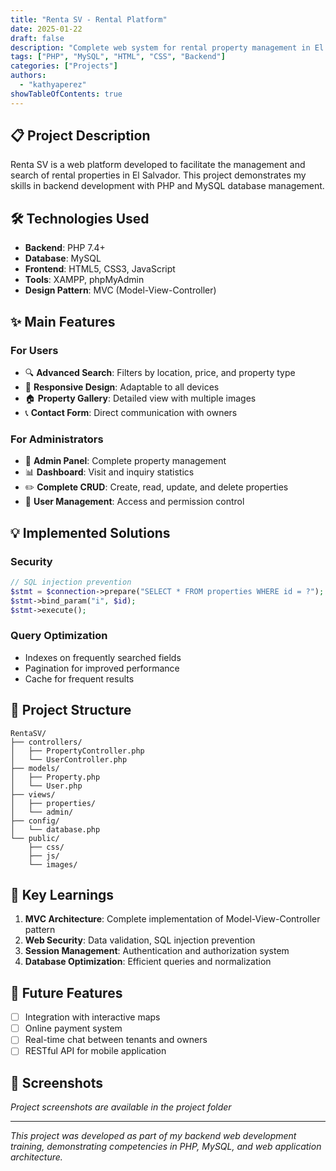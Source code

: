 ```yaml
---
title: "Renta SV - Rental Platform"
date: 2025-01-22
draft: false
description: "Complete web system for rental property management in El Salvador"
tags: ["PHP", "MySQL", "HTML", "CSS", "Backend"]
categories: ["Projects"]
authors:
  - "kathyaperez"
showTableOfContents: true
---
```


## 📋 Project Description

Renta SV is a web platform developed to facilitate the management and search of rental properties in El Salvador. This project demonstrates my skills in backend development with PHP and MySQL database management.

## 🛠️ Technologies Used

- **Backend**: PHP 7.4+
- **Database**: MySQL
- **Frontend**: HTML5, CSS3, JavaScript
- **Tools**: XAMPP, phpMyAdmin
- **Design Pattern**: MVC (Model-View-Controller)

## ✨ Main Features

### For Users
- 🔍 **Advanced Search**: Filters by location, price, and property type
- 📱 **Responsive Design**: Adaptable to all devices
- 🏠 **Property Gallery**: Detailed view with multiple images
- 📞 **Contact Form**: Direct communication with owners

### For Administrators
- 🔐 **Admin Panel**: Complete property management
- 📊 **Dashboard**: Visit and inquiry statistics
- ✏️ **Complete CRUD**: Create, read, update, and delete properties
- 👥 **User Management**: Access and permission control

## 💡 Implemented Solutions

### Security
```php
// SQL injection prevention
$stmt = $connection->prepare("SELECT * FROM properties WHERE id = ?");
$stmt->bind_param("i", $id);
$stmt->execute();
```

### Query Optimization
- Indexes on frequently searched fields
- Pagination for improved performance
- Cache for frequent results

## 📂 Project Structure

```
RentaSV/
├── controllers/
│   ├── PropertyController.php
│   └── UserController.php
├── models/
│   ├── Property.php
│   └── User.php
├── views/
│   ├── properties/
│   └── admin/
├── config/
│   └── database.php
└── public/
    ├── css/
    ├── js/
    └── images/
```

## 🎯 Key Learnings

1. **MVC Architecture**: Complete implementation of Model-View-Controller pattern
2. **Web Security**: Data validation, SQL injection prevention
3. **Session Management**: Authentication and authorization system
4. **Database Optimization**: Efficient queries and normalization

## 🚀 Future Features

- [ ] Integration with interactive maps
- [ ] Online payment system
- [ ] Real-time chat between tenants and owners
- [ ] RESTful API for mobile application

## 📸 Screenshots

*Project screenshots are available in the project folder*

---

*This project was developed as part of my backend web development training, demonstrating competencies in PHP, MySQL, and web application architecture.*